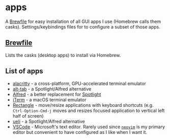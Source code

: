 # apps

A [Brewfile](https://thoughtbot.com/blog/brewfile-a-gemfile-but-for-homebrew) for easy installation of all GUI apps I use (Homebrew calls them casks). Settings/keybindings files for to configure a subset of those apps.

## [Brewfile](./Brewfile)

Lists the casks (desktop apps) to install via Homebrew.

## List of apps

- [alacritty](./alacritty) - a cross-platform, GPU-accelerated terminal emulator
- [alt-tab](https://github.com/lwouis/alt-tab-macos/) - a Spotlight/Alfred alternative
- [Alfred](https://www.alfredapp.com) - a better replacement for [Spotlight](https://support.apple.com/en-us/HT204014)
- [iTerm](./iterm) - a macOS terminal emulator
- [Rectangle](https://github.com/rxhanson/Rectangle) - move/resize applications with keyboard shortcuts (e.g. `Ctrl-Option-Cmd-j` moves and resizes focused application to vertical left half of screen)
- [ueli](https://github.com/oliverschwendener/ueli) - a Spotlight/Alfred alternative
- [VSCode](https://code.visualstudio.com) - Microsoft's text editor. Rarely used since [`neovim`](https://neovim.io) is my primary editor but convenient to have configured as I like when I want it.
